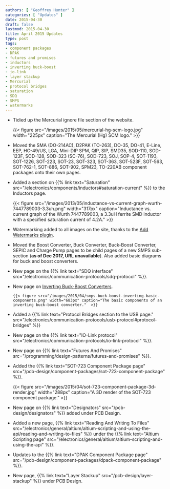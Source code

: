 ```yaml
---
authors: [ "Geoffrey Hunter" ]
categories: [ "Updates" ]
date: 2015-04-30
draft: false
lastmod: 2015-04-30
title: April 2015 Updates
type: post
tags:
- component packages
- DPAK
- futures and promises
- inductors
- inverting buck-boost
- io-link
- layer stackup
- Mercurial
- protocol bridges
- saturation
- SDQ
- SMPS
- watermarks
---
```


* Tidied up the Mercurial ignore file section of the website.

  	{{< figure src="/images/2015/05/mercurial-hg-scm-logo.jpg" width="225px" caption="The Mercurial (Hg) SCM logo."  >}}

* Moved the SMA (DO-214AC), D2PAK (TO-263), DO-35, DO-41, E-Line, EEP, HC-49/US, LGA, Mini-DIP SPM, QIP, SIP, SMD35, SOD-110, SOD-123F, SOD-128, SOD-323 (SC-76), SOD-723, SOJ, SOP-4, SOT-1193, SOT-1226, SOT-223, SOT-23, SOT-323, SOT-363, SOT-523F, SOT-563, SOT-762-1, SOT-886, SOT-902, SPM23, TO-220AB component packages onto their own pages.

* Added a section on {{% link text="Saturation" src="/electronics/components/inductors#saturation-current" %}} to the Inductors page.

  	{{< figure src="/images/2013/05/inductance-vs-current-graph-wurth-7447789003-3.3uh.png" width="317px" caption="Inductance vs. current graph of the Wurth 7447789003, a 3.3uH ferrite SMD inductor with a specified saturation current of 4.2A."  >}}

* Watermarking added to all images on the site, thanks to the [Add Watermarks plugin](https://wordpress.org/plugins/add-watermark/).

* Moved the Boost Converter, Buck Converter, Buck-Boost Converter, SEPIC and Charge Pump pages to be child pages of a new SMPS sub-section (**as of Dec 2017, URL unavailable**). Also added basic diagrams for buck and boost converters.

* New page on the {{% link text="SDQ interface" src="/electronics/communication-protocols/sdq-protocol" %}}.

* New page on [Inverting Buck-Boost Converters](/electronics/components/power-regulators/inverting-buck-boost-converters).

	  {{< figure src="/images/2015/04/smps-buck-boost-inverting-basic-components.png" width="683px" caption="The basic components of an inverting buck-boost converter."  >}}

* Added a {{% link text="Protocol Bridges section to the USB page." src="/electronics/communication-protocols/usb-protocol#protocol-bridges" %}}

* New page on the {{% link text="IO-Link protocol" src="/electronics/communication-protocols/io-link-protocol" %}}.

* New page on {{% link text="Futures And Promises" src="/programming/design-patterns/futures-and-promises" %}}.

* Added the {{% link text="SOT-723 Component Package page" src="/pcb-design/component-packages/sot-723-component-package" %}}.

  	{{< figure src="/images/2015/04/sot-723-component-package-3d-render.jpg" width="288px" caption="A 3D render of the SOT-723 component package."  >}}

* New page on {{% link text="Designators" src="/pcb-design/designators" %}} added under PCB Design.

* Added a new page, {{% link text="Reading And Writing To Files" src="/electronics/general/altium/altium-scripting-and-using-the-api/reading-and-writing-to-files" %}} under the {{% link text="Altium Scripting page" src="/electronics/general/altium/altium-scripting-and-using-the-api" %}}.

* Updates to the {{% link text="DPAK Component Package page" src="/pcb-design/component-packages/dpack-component-package" %}}.

* New page, {{% link text="Layer Stackup" src="/pcb-design/layer-stackup" %}} under PCB Design.

